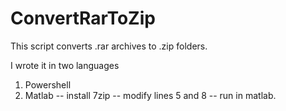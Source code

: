 # ConvertRarToZip
This script converts .rar archives to .zip folders. 

I wrote it in two languages
1. Powershell
2. Matlab
-- install 7zip
-- modify lines 5 and 8
-- run in matlab. 
